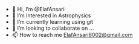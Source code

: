 - 👋 Hi, I’m @ElafAnsari
- 👀 I’m interested in Astrophysics
- 🌱 I’m currently learning using git
- 💞️ I’m looking to collaborate on ...
- 📫 How to reach me ElafAnsari8002@gmail.com

<!---
ElafAnsari/ElafAnsari is a ✨ special ✨ repository because its `README.md` (this file) appears on your GitHub profile.
You can click the Preview link to take a look at your changes.
--->
